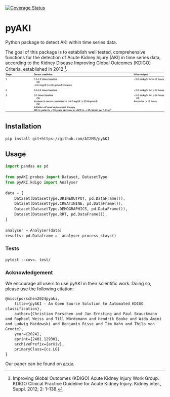 [![Coverage Status](https://coveralls.io/repos/github/aidh-ms/pyAKI/badge.svg?branch=main)](https://coveralls.io/github/aidh-ms/pyAKI?branch=main)

# pyAKI

Python package to detect AKI within time series data.

The goal of this package is to establish well tested, comprehensive functions for the detection of Acute Kidney Injury (AKI) in time series data, according to the Kidney Disease Improving Global Outcomes (KDIGO) Criteria, established in 2012 [^kdigo].
![](img/kdigo_criteria.png)

## Installation

```shell
pip install git+https://github.com/AI2MS/pyAKI
```

## Usage

```python
import pandas as pd

from pyAKI.probes import Dataset, DatasetType
from pyAKI.kdigo import Analyser

data = [
    Dataset(DatasetType.URINEOUTPUT, pd.DataFrame()),
    Dataset(DatasetType.CREATININE, pd.DataFrame()),
    Dataset(DatasetType.DEMOGRAPHICS, pd.DataFrame()),
    Dataset(DatasetType.RRT, pd.DataFrame()),
]

analyser = Analyser(data)
results: pd.Dataframe =  analyser.process_stays()
```

### Tests

```shell
pytest --cov=. test/
```

### Acknowledgement

We encourage all users to use pyAKI in their scientific work. Doing so, please use the following citation:
```
@misc{porschen2024pyaki,
    title={pyAKI - An Open Source Solution to Automated KDIGO classification},
    author={Christian Porschen and Jan Ernsting and Paul Brauckmann and Raphael Weiss and Till Würdemann and Hendrik Booke and Wida Amini and Ludwig Maidowski and Benjamin Risse and Tim Hahn and Thilo von Groote},
    year={2024},
    eprint={2401.12930},
    archivePrefix={arXiv},
    primaryClass={cs.LG}
}
```
Our paper can be found on [arxiv](https://arxiv.org/abs/2401.12930).
[^kdigo]: Improving Global Outcomes (KDIGO) Acute Kidney Injury Work Group. KDIGO Clinical Practice Guideline for Acute Kidney Injury. Kidney inter., Suppl. 2012; 2: 1–138.
